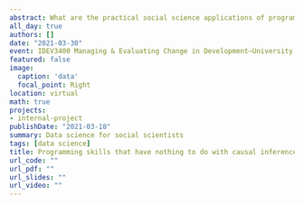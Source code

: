 ```yaml
---
abstract: What are the practical social science applications of programming? This talk will explore examples of web scraping, data cleaning, version control with GitHub, writing tests, and efficient coding techniques.
all_day: true
authors: []
date: "2021-03-30"
event: IDEV3400 Managing & Evaluating Change in Development—University of Guelph
featured: false
image:
  caption: 'data'
  focal_point: Right
location: virtual
math: true
projects:
- internal-project
publishDate: "2021-03-18"
summary: Data science for social scientists
tags: [data science]
title: Programming skills that have nothing to do with causal inference or stats
url_code: ""
url_pdf: ""
url_slides: ""
url_video: ""
---
```


